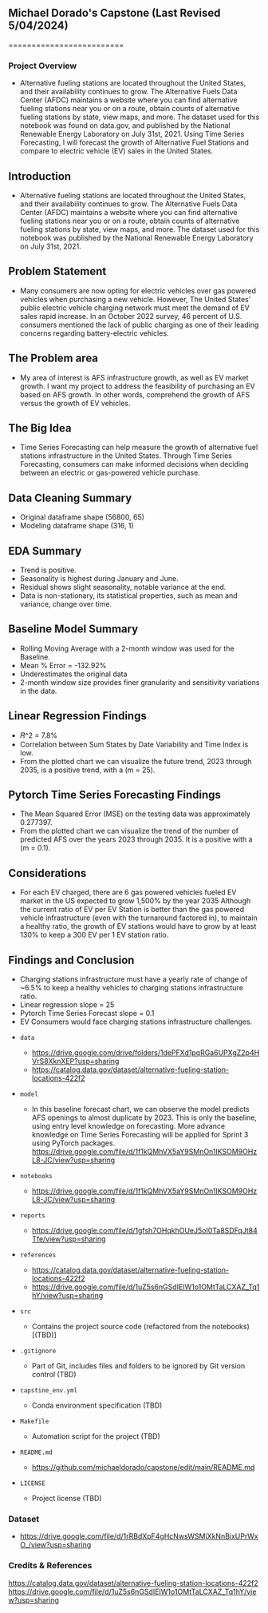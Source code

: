 ## Michael Dorado's Capstone (Last Revised 5/04/2024)
=========================

### Project Overview  
- Alternative fueling stations are located throughout the United States, and their availability continues to grow.
The Alternative Fuels Data Center (AFDC) maintains a website where you can find alternative fueling stations near you or on a route, obtain counts of alternative fueling stations by state, view maps, and more.
The dataset used for this notebook was found on data.gov, and published by the National Renewable Energy Laboratory on July 31st, 2021.
Using Time Series Forecasting, I will forecast the growth of Alternative Fuel Stations and compare to electric vehicle (EV) sales in the United States.


## Introduction
- Alternative fueling stations are located throughout the United States, and their availability continues to grow. The Alternative Fuels Data Center (AFDC) maintains a website where you can find alternative fueling stations near you or on a route, obtain counts of alternative fueling stations by state, view maps, and more.
The dataset used for this notebook was published by the National Renewable Energy Laboratory on July 31st, 2021.


## Problem Statement
- Many consumers are now opting for electric vehicles over gas powered vehicles when purchasing a new vehicle. However, The United States' public electric vehicle charging network must meet the demand of EV sales rapid increase. In an October 2022 survey, 46 percent of U.S. consumers mentioned the lack of public charging as one of their leading concerns regarding battery-electric vehicles.


## The Problem area
- My area of interest is AFS infrastructure growth, as well as EV market growth. I want my project to address the feasibility of purchasing an EV based on AFS growth. In other words, comprehend the growth of AFS versus the growth of EV vehicles.


## The Big Idea
- Time Series Forecasting can help measure the growth of alternative fuel stations infrastructure in the United States. Through Time Series Forecasting, consumers can make informed decisions when deciding between an electric or gas-powered vehicle purchase.

## Data Cleaning Summary
- Original dataframe shape (56800, 65)
- Modeling dataframe shape (316, 1)

## EDA Summary
- Trend is positive.
- Seasonality is highest during January and June.
- Residual shows slight seasonality, notable variance at the end.
- Data is non-stationary, its statistical properties, such as mean and variance, change over time.

## Baseline Model Summary
- Rolling Moving Average with a 2-month window was used for the Baseline.
- Mean % Error = -132.92%
- Underestimates the original data
- 2-month window size provides finer granularity and sensitivity variations in the data.

## Linear Regression Findings
- 𝑅^2 = 7.8% 
- Correlation between Sum States by Date Variability and Time Index is low.
- From the plotted chart we can visualize the future trend, 2023 through 2035, is a positive trend, with a (m = 25).

## Pytorch Time Series Forecasting Findings
- The Mean Squared Error (MSE) on the testing data was approximately 0.277397. 
- From the plotted chart we can visualize the trend of the number of predicted AFS over the years 2023 through 2035. It is a positive with a (m = 0.1).

## Considerations
- For each EV charged, there are 6 gas powered vehicles fueled
EV market in the US expected to grow 1,500% by the year 2035
Although the current ratio of EV per EV Station is better than the gas powered vehicle infrastructure (even with the turnaround factored in), to maintain a healthy ratio, the growth of EV stations would have to grow by at least 130% to keep a 300 EV per 1 EV station ratio.

## Findings and Conclusion
- Charging stations infrastructure must have a yearly rate of change of ~6.5% to keep a healthy vehicles to charging stations infrastructure ratio.
- Linear regression slope = 25
- Pytorch Time Series Forecast slope = 0.1
- EV Consumers would face charging stations infrastructure challenges.

* `data` 
    - https://drive.google.com/drive/folders/1dePFXd1pqRGa6UPXgZ2p4HVrS8XknXEP?usp=sharing
    - https://catalog.data.gov/dataset/alternative-fueling-station-locations-422f2

* `model`
  - In this baseline forecast chart, we can observe the model predicts AFS openings to almost duplicate by 2023.
    This is only the baseline, using entry level knowledge on forecasting.
    More advance knowledge on Time Series Forecasting will be applied for Sprint 3 using PyTorch packages.
    https://drive.google.com/file/d/1f1kQMhVX5aY9SMnOn1lKSOM9OHzL8-JC/view?usp=sharing


* `notebooks`
    - https://drive.google.com/file/d/1f1kQMhVX5aY9SMnOn1lKSOM9OHzL8-JC/view?usp=sharing

* `reports`
    - https://drive.google.com/file/d/1gfsh7OHqkhOUeJ5oI0Ta8SDFqJt84Tfe/view?usp=sharing

* `references`
    - https://catalog.data.gov/dataset/alternative-fueling-station-locations-422f2
    - https://drive.google.com/file/d/1uZ5s6nGSdIEIW1o1OMtTaLCXAZ_Tq1hY/view?usp=sharing

* `src`
    - Contains the project source code (refactored from the notebooks) [(TBD)]

* `.gitignore`
    - Part of Git, includes files and folders to be ignored by Git version control (TBD)

* `capstine_env.yml`
    - Conda environment specification (TBD)

* `Makefile`
    - Automation script for the project (TBD)

* `README.md`
    - https://github.com/michaeldorado/capstone/edit/main/README.md

* `LICENSE`
    - Project license (TBD)

### Dataset

- https://drive.google.com/file/d/1rRBdXpF4gHcNwsWSMjXkNnBixUPrWxO_/view?usp=sharing

### Credits & References
https://catalog.data.gov/dataset/alternative-fueling-station-locations-422f2
https://drive.google.com/file/d/1uZ5s6nGSdIEIW1o1OMtTaLCXAZ_Tq1hY/view?usp=sharing
